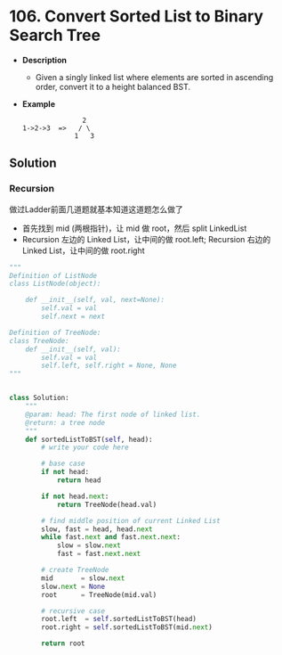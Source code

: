 # 106. Convert Sorted List to Binary Search Tree

- **Description**
    - Given a singly linked list where elements are sorted in ascending order, convert it to a height balanced BST.
- **Example**

    ```
                   2
    1->2->3  =>   / \
                 1   3
    ```


## Solution

### Recursion

做过Ladder前面几道题就基本知道这道题怎么做了

- 首先找到 mid (两根指针)，让 mid 做 root，然后 split LinkedList
- Recursion 左边的 Linked List，让中间的做 root.left; Recursion 右边的 Linked List，让中间的做 root.right


```python
"""
Definition of ListNode
class ListNode(object):

    def __init__(self, val, next=None):
        self.val = val
        self.next = next

Definition of TreeNode:
class TreeNode:
    def __init__(self, val):
        self.val = val
        self.left, self.right = None, None
"""


class Solution:
    """
    @param: head: The first node of linked list.
    @return: a tree node
    """
    def sortedListToBST(self, head):
        # write your code here

        # base case
        if not head:
            return head

        if not head.next:
            return TreeNode(head.val)

        # find middle position of current Linked List
        slow, fast = head, head.next
        while fast.next and fast.next.next:
            slow = slow.next
            fast = fast.next.next

        # create TreeNode
        mid       = slow.next
        slow.next = None
        root      = TreeNode(mid.val)

        # recursive case
        root.left  = self.sortedListToBST(head)
        root.right = self.sortedListToBST(mid.next)

        return root
```
